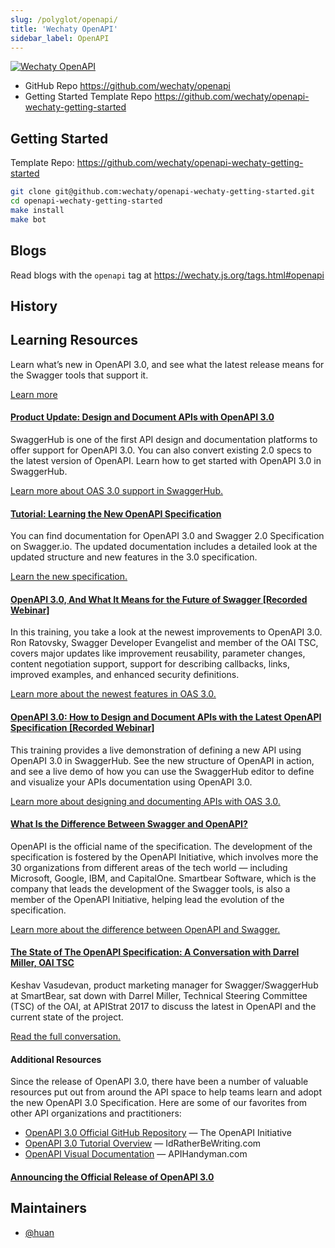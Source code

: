 ```yaml
---
slug: /polyglot/openapi/
title: 'Wechaty OpenAPI'
sidebar_label: OpenAPI
---
```


[![Wechaty OpenAPI](https://img.shields.io/badge/Wechaty-OpenAPI-6a4)](https://github.com/wechaty/openapi)

- GitHub Repo <https://github.com/wechaty/openapi>
- Getting Started Template Repo <https://github.com/wechaty/openapi-wechaty-getting-started>

## Getting Started

Template Repo: <https://github.com/wechaty/openapi-wechaty-getting-started>

```sh
git clone git@github.com:wechaty/openapi-wechaty-getting-started.git
cd openapi-wechaty-getting-started
make install
make bot
```

## Blogs

Read blogs with the `openapi` tag at <https://wechaty.js.org/tags.html#openapi>

## History

## Learning Resources

Learn what’s new in OpenAPI 3.0, and see what the latest release means for the Swagger tools that support it.

[Learn more](https://swagger.io/blog/announcing-openapi-3-0/)

#### **[Product Update: Design and Document APIs with OpenAPI 3.0](https://swaggerhub.com/blog/news/openapi-3-0-swaggerhub-support/)**

SwaggerHub is one of the first API design and documentation platforms to offer support for OpenAPI 3.0. You can also convert existing 2.0 specs to the latest version of OpenAPI. Learn how to get started with OpenAPI 3.0 in SwaggerHub.

[Learn more about OAS 3.0 support in SwaggerHub.](https://swaggerhub.com/blog/news/openapi-3-0-swaggerhub-support/)

#### **[Tutorial: Learning the New OpenAPI Specification](https://swagger.io/docs/specification/about/)**

You can find documentation for OpenAPI 3.0 and Swagger 2.0 Specification on Swagger.io. The updated documentation includes a detailed look at the updated structure and new features in the 3.0 specification.

[Learn the new specification.](https://swagger.io/docs/specification/about/)

#### **[OpenAPI 3.0, And What It Means for the Future of Swagger [Recorded Webinar]](https://swaggerhub.com/blog/api-resources/openapi-3-0-video-tutorial/)**

In this training, you take a look at the newest improvements to OpenAPI 3.0. Ron Ratovsky, Swagger Developer Evangelist and member of the OAI TSC, covers major updates like improvement reusability, parameter changes, content negotiation support, support for describing callbacks, links, improved examples, and enhanced security definitions.

[Learn more about the newest features in OAS 3.0.](https://swaggerhub.com/blog/api-resources/openapi-3-0-video-tutorial/)

#### **[OpenAPI 3.0: How to Design and Document APIs with the Latest OpenAPI Specification [Recorded Webinar]](https://swaggerhub.com/blog/api-design/openapi-3-0-specification-training/)**

This training provides a live demonstration of defining a new API using OpenAPI 3.0 in SwaggerHub. See the new structure of OpenAPI in action, and see a live demo of how you can use the SwaggerHub editor to define and visualize your APIs documentation using OpenAPI 3.0.

[Learn more about designing and documenting APIs with OAS 3.0.](https://swaggerhub.com/blog/api-design/openapi-3-0-specification-training/)

#### **[What Is the Difference Between Swagger and OpenAPI?](https://swagger.io/blog/difference-between-swagger-and-openapi/)**

OpenAPI is the official name of the specification. The development of the specification is fostered by the OpenAPI Initiative, which involves more the 30 organizations from different areas of the tech world — including Microsoft, Google, IBM, and CapitalOne. Smartbear Software, which is the company that leads the development of the Swagger tools, is also a member of the OpenAPI Initiative, helping lead the evolution of the specification.

[Learn more about the difference between OpenAPI and Swagger.](https://swaggerhub.com/blog/api-design/openapi-3-0-specification-training/)

#### **[The State of The OpenAPI Specification: A Conversation with Darrel Miller, OAI TSC](https://swagger.io/blog/openapi-specification-overview/)**

Keshav Vasudevan, product marketing manager for Swagger/SwaggerHub at SmartBear, sat down with Darrel Miller, Technical Steering Committee (TSC) of the OAI, at APIStrat 2017 to discuss the latest in OpenAPI and the current state of the project.

[Read the full conversation.](https://swagger.io/blog/openapi-specification-overview/)

#### **Additional Resources**

Since the release of OpenAPI 3.0, there have been a number of valuable resources put out from around the API space to help teams learn and adopt the new OpenAPI 3.0 Specification. Here are some of our favorites from other API organizations and practitioners:

- [OpenAPI 3.0 Official GitHub Repository](https://github.com/OAI/OpenAPI-Specification) — The OpenAPI Initiative
- [OpenAPI 3.0 Tutorial Overview](https://idratherbewriting.com/learnapidoc/pubapis_openapi_tutorial_overview) — IdRatherBeWriting.com
- [OpenAPI Visual Documentation](https://apihandyman.io/openapi-visual-documentation-updated-with-3.0.0-rc0/) — APIHandyman.com

#### **[Announcing the Official Release of OpenAPI 3.0](https://swagger.io/blog/announcing-openapi-3-0/)**

## Maintainers

- [@huan](https://wechaty.js.org/contributors/huan)
